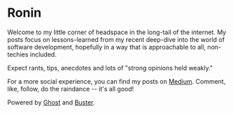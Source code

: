 # Ronin

Welcome to my little corner of headspace in the long-tail of the internet. My posts focus on lessons-learned from my recent deep-dive into the world of software development, hopefully in a way that is approachable to all, non-techies included.

Expect rants, tips, anecdotes and lots of "strong opinions held weakly."

For a more social experience, you can find my posts on [Medium](https://medium.com/@mic_css). Comment, like, follow, do the raindance -- it's all good!

Powered by [Ghost](http://ghost.org) and [Buster](https://github.com/axitkhurana/buster/).
